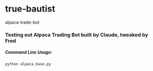 # true-bautist
alpaca-trade-bot


### Testing out Alpaca Trading Bot built by Claude, tweaked by Fred

##### Command Line Usage:

```
python alpaca_base.py
```